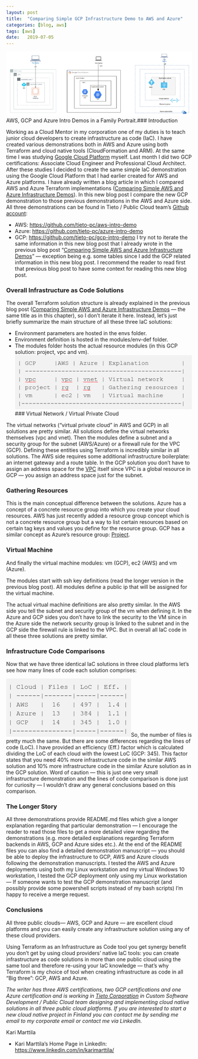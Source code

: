 ```yaml
---
layout:	post
title:	"Comparing Simple GCP Infrastructure Demo to AWS and Azure"
categories: [blog, aws]
tags: [aws]
date:	2019-07-05
---
```


  ![](/img/1*qgjnVKddF551a8wSFHDY8A.png)AWS, GCP and Azure Intro Demos in a Family Portrait.### Introduction

Working as a Cloud Mentor in my corporation one of my duties is to teach junior cloud developers to create infrastructure as code (IaC). I have created various demonstrations both in AWS and Azure using both Terraform and cloud native tools (CloudFormation and ARM). At the same time I was studying [Google Cloud Platform](https://cloud.google.com/gcp/) myself. Last month I did two GCP certifications: Associate Cloud Engineer and Professional Cloud Architect. After these studies I decided to create the same simple IaC demonstration using the Google Cloud Platform that I had earlier created for AWS and Azure platforms. I have already written a blog article in which I compared AWS and Azure Terraform implementations ([Comparing Simple AWS and Azure Infrastructure Demos](https://medium.com/@kari.marttila/comparing-simple-aws-and-azure-infrastructure-demos-cf756d1ef68b)). In this new blog post I compare the new GCP demonstration to those previous demonstrations in the AWS and Azure side. All three demonstrations can be found in Tieto / Public Cloud team’s [Github account](https://github.com/tieto-pc):

* AWS: <https://github.com/tieto-pc/aws-intro-demo>
* Azure: <https://github.com/tieto-pc/azure-intro-demo>
* GCP: <https://github.com/tieto-pc/gcp-intro-demo>
I try not to iterate the same information in this new blog post that I already wrote in the previous blog post “[Comparing Simple AWS and Azure Infrastructure Demos](https://medium.com/@kari.marttila/comparing-simple-aws-and-azure-infrastructure-demos-cf756d1ef68b)” — exception being e.g. some tables since I add the GCP related information in this new blog post. I recommend the reader to read first that previous blog post to have some context for reading this new blog post.

### Overall Infrastructure as Code Solutions

The overall Terraform solution structure is already explained in the previous blog post ([Comparing Simple AWS and Azure Infrastructure Demos](https://medium.com/@kari.marttila/comparing-simple-aws-and-azure-infrastructure-demos-cf756d1ef68b) — the same title as in this chapter), so I don’t iterate it here. Instead, let’s just briefly summarize the main structure of all these three IaC solutions:

* Environment parameters are hosted in the envs folder.
* Environment definition is hosted in the modules/env-def folder.
* The modules folder hosts the actual resource modules (in this GCP solution: project, vpc and vm).
![](/img/1*K3lJEZ3xMJqb4p75Aw8oXg.png)### Virtual Network / Virtual Private Cloud

The virtual networks (“virtual private cloud” in AWS and GCP) in all solutions are pretty similar. All solutions define the virtual networks themselves (vpc and vnet). Then the modules define a subnet and a security group for the subnet (AWS/Azure) or a firewall rule for the VPC (GCP). Defining these entities using Terraform is incredibly similar in all solutions. The AWS side requires some additional infrastructure boilerplate: an internet gateway and a route table. In the GCP solution you don’t have to assign an address space for the [VPC](https://cloud.google.com/vpc/) itself since VPC is a global resource in GCP — you assign an address space just for the subnet.

### Gathering Resources

This is the main conceptual difference between the solutions. Azure has a concept of a concrete resource group into which you create your cloud resources. AWS has just recently added a resource group concept which is not a concrete resource group but a way to list certain resources based on certain tag keys and values you define for the resource group. GCP has a similar concept as Azure’s resource group: [Project](https://cloud.google.com/resource-manager/docs/creating-managing-projects).

### Virtual Machine

And finally the virtual machine modules: vm (GCP), ec2 (AWS) and vm (Azure).

The modules start with ssh key definitions (read the longer version in the previous blog post). All modules define a public ip that will be assigned for the virtual machine.

The actual virtual machine definitions are also pretty similar. In the AWS side you tell the subnet and security group of the vm when defining it. In the Azure and GCP sides you don’t have to link the security to the VM since in the Azure side the network security group is linked to the subnet and in the GCP side the firewall rule is linked to the VPC. But in overall all IaC code in all these three solutions are pretty similar.

### Infrastructure Code Comparisons

Now that we have three identical IaC solutions in three cloud platforms let’s see how many lines of code each solution comprises:

![](/img/1*Yik3_0j4hsqGdS2PFSk-cA.png)So, the number of files is pretty much the same. But there are some differences regarding the lines of code (LoC). I have provided an efficiency (Eff.) factor which is calculated dividing the LoC of each cloud with the lowest LoC (GCP: 345). This factor states that you need 40% more infrastructure code in the similar AWS solution and 10% more infrastructure code in the similar Azure solution as in the GCP solution. Word of caution — this is just one very small infrastructure demonstration and the lines of code comparison is done just for curiosity — I wouldn’t draw any general conclusions based on this comparison.

### The Longer Story

All three demonstrations provide README.md files which give a longer explanation regarding that particular demonstration — I encourage the reader to read those files to get a more detailed view regarding the demonstrations (e.g. more detailed explanations regarding Terraform backends in AWS, GCP and Azure sides etc.). At the end of the README files you can also find a detailed demonstration manuscript — you should be able to deploy the infrastructure to GCP, AWS and Azure clouds following the demonstration manuscripts. I tested the AWS and Azure deployments using both my Linux workstation and my virtual Windows 10 workstation, I tested the GCP deployment only using my Linux workstation — If someone wants to test the GCP demonstration manuscript (and possibly provide some powershell scripts instead of my bash scripts) I’m happy to receive a merge request.

### Conclusions

All three public clouds— AWS, GCP and Azure — are excellent cloud platforms and you can easily create any infrastructure solution using any of these cloud providers.

Using Terraform as an Infrastructure as Code tool you get synergy benefit you don’t get by using cloud providers’ native IaC tools: you can create infrastructure as code solutions in more than one public cloud using the same tool and therefore re-using your IaC knowledge — that’s why Terraform is my choice of tool when creating infrastructure as code in all “Big three”: GCP, AWS and Azure.

*The writer has three AWS certifications, two GCP certifications and one Azure certification and is working in *[*Tieto Corporation*](https://www.tieto.com/)* in Custom Software Development / Public Cloud team designing and implementing cloud native solutions in all three public cloud platforms. If you are interested to start a new cloud native project in Finland you can contact me by sending me email to my corporate email or contact me via LinkedIn.*

Kari Marttila

* Kari Marttila’s Home Page in LinkedIn: <https://www.linkedin.com/in/karimarttila/>
  